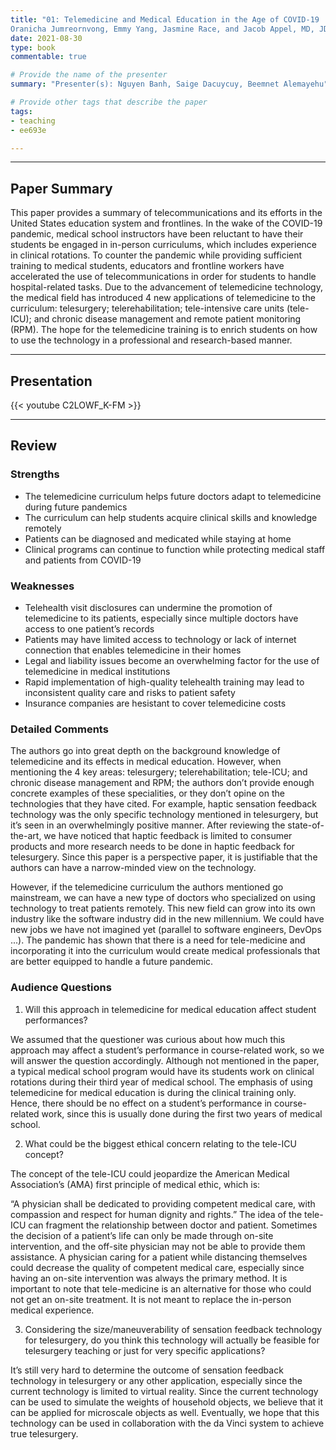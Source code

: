 ```yaml
---
title: "01: Telemedicine and Medical Education in the Age of COVID-19
Oranicha Jumreornvong, Emmy Yang, Jasmine Race, and Jacob Appel, MD, JD, MPD"
date: 2021-08-30
type: book
commentable: true

# Provide the name of the presenter
summary: "Presenter(s): Nguyen Banh, Saige Dacuycuy, Beemnet Alemayehu"

# Provide other tags that describe the paper
tags:
- teaching
- ee693e

---
```


***
## Paper Summary
This paper provides a summary of telecommunications and its efforts in the United States education system and frontlines. In the wake of the COVID-19 pandemic, medical school instructors have been reluctant to have their students be engaged in in-person curriculums, which includes experience in clinical rotations. To counter the pandemic while providing sufficient training to medical students, educators and frontline workers have accelerated the use of telecommunications in order for students to handle hospital-related tasks. Due to the advancement of telemedicine technology, the medical field has introduced 4 new applications of telemedicine to the curriculum: telesurgery; telerehabilitation; tele-intensive care units (tele-ICU); and chronic disease management and remote patient monitoring (RPM). The hope for the telemedicine training is to enrich students on how to use the technology in a professional and research-based manner.
***

## Presentation
{{< youtube C2LOWF_K-FM >}}

***

## Review
### Strengths
- The telemedicine curriculum helps future doctors adapt to telemedicine during future pandemics
- The curriculum can help students acquire clinical skills and knowledge remotely
- Patients can be diagnosed and medicated while staying at home
- Clinical programs can continue to function while protecting medical staff and patients from COVID-19


### Weaknesses
- Telehealth visit disclosures can undermine the promotion of telemedicine to its patients, especially since multiple doctors have access to one patient’s records
- Patients may have limited access to technology or lack of internet connection that enables telemedicine in their homes
- Legal and liability issues become an overwhelming factor for the use of telemedicine in medical institutions
- Rapid implementation of high-quality telehealth training may lead to inconsistent quality care and risks to patient safety
- Insurance companies are hesistant to cover telemedicine costs


### Detailed Comments
The authors go into great depth on the background knowledge of telemedicine and its effects in medical education. However, when mentioning the 4 key areas: telesurgery; telerehabilitation; tele-ICU; and chronic disease management and RPM; the authors don’t provide enough concrete examples of these specialities, or they don’t opine on the technologies that they have cited. For example, haptic sensation feedback technology was the only specific technology mentioned in telesurgery, but it’s seen in an overwhelmingly positive manner. After reviewing the state-of-the-art, we have noticed that haptic feedback is limited to consumer products and more research needs to be done in haptic feedback for telesurgery. Since this paper is a perspective paper, it is justifiable that the authors can have a narrow-minded view on the technology.

However, if the telemedicine curriculum the authors mentioned go mainstream, we can have a new type of doctors who specialized on using technology to treat patients remotely. This new field can grow into its own industry like the software industry did in the new millennium. We could have new jobs we have not imagined yet (parallel to software engineers, DevOps ...). The pandemic has shown that there is a need for tele-medicine and incorporating it into the curriculum would create medical professionals that are better equipped to handle a future pandemic.


### Audience Questions
1. Will this approach in telemedicine for medical education affect student performances?

We assumed that the questioner was curious about how much this approach may affect a student’s performance in course-related work, so we will answer the question accordingly. Although not mentioned in the paper, a typical medical school program would have its students work on clinical rotations during their third year of medical school. The emphasis of using telemedicine for medical education is during the clinical training only. Hence, there should be no effect on a student’s performance in course-related work, since this is usually done during the first two years of medical school. 

2. What could be the biggest ethical concern relating to the tele-ICU concept?

The concept of the tele-ICU could jeopardize the American Medical Association’s (AMA) first principle of medical ethic, which is:

“A physician shall be dedicated to providing competent medical care, with compassion and respect for human dignity and rights.”
The idea of the tele-ICU can fragment the relationship between doctor and patient. Sometimes the decision of a patient’s life can only be made through on-site intervention, and the off-site physician may not be able to provide them assistance. A physician caring for a patient while distancing themselves could decrease the quality of competent medical care, especially since having an on-site intervention was always the primary method. It is important to note that tele-medicine is an alternative for those who could not get an on-site treatment. It is not meant to replace the in-person medical experience.

3. Considering the size/maneuverability of sensation feedback technology for telesurgery, do you think this technology will actually be feasible for telesurgery teaching or just for very specific applications?

It’s still very hard to determine the outcome of sensation feedback technology in telesurgery or any other application, especially since the current technology is limited to virtual reality. Since the current technology can be used to simulate the weights of household objects, we believe that it can be applied for microscale objects as well. Eventually, we hope that this technology can be used in collaboration with the da Vinci system to achieve true telesurgery. 
